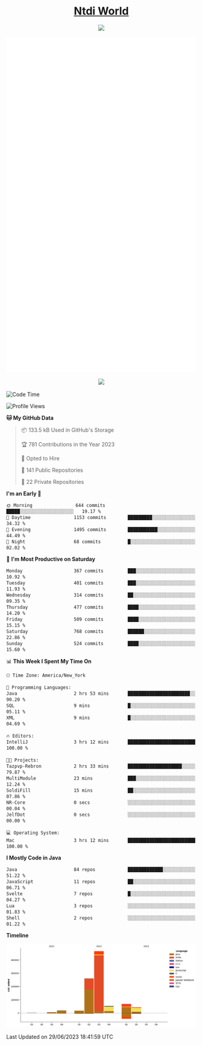 <h1 align="center"><a href="https://www.ntdi.world">Ntdi World</a></h1>
<p align="center">
  <a href="https://github.com/n-tdi"><img src="https://readme-typing-svg.herokuapp.com?lines=FullStack+Developer;Web+Developer;Open-Source+Enthusiast;Java+Developer;Spigot-API%20Developer;&center=true&width=500&height=50"></a>
</p>

<div align="center">
  <img src="/github-metrics.svg"></img>
  
  <img src="https://komarev.com/ghpvc/?username=n-tdi&color=green"></img>
</div>

<!-- May use later.. idk -->
<!-- <a href="http://www.github.com/n-tdi"><img src="https://github-readme-stats.vercel.app/api?username=n-tdi&show_icons=true&hide=&count_private=true&title_color=0891b2&text_color=ffffff&icon_color=0891b2&bg_color=1c1917&hide_border=true&show_icons=true" alt="n-tdi's GitHub stats" /></a> -->

<!--START_SECTION:waka-->
![Code Time](http://img.shields.io/badge/Code%20Time-275%20hrs%2019%20mins-blue)

![Profile Views](http://img.shields.io/badge/Profile%20Views-0-blue)

**🐱 My GitHub Data** 

> 📦 133.5 kB Used in GitHub's Storage 
 > 
> 🏆 781 Contributions in the Year 2023
 > 
> 💼 Opted to Hire
 > 
> 📜 141 Public Repositories 
 > 
> 🔑 22 Private Repositories 
 > 
**I'm an Early 🐤** 

```text
🌞 Morning                644 commits         █████░░░░░░░░░░░░░░░░░░░░   19.17 % 
🌆 Daytime                1153 commits        █████████░░░░░░░░░░░░░░░░   34.32 % 
🌃 Evening                1495 commits        ███████████░░░░░░░░░░░░░░   44.49 % 
🌙 Night                  68 commits          █░░░░░░░░░░░░░░░░░░░░░░░░   02.02 % 
```
📅 **I'm Most Productive on Saturday** 

```text
Monday                   367 commits         ███░░░░░░░░░░░░░░░░░░░░░░   10.92 % 
Tuesday                  401 commits         ███░░░░░░░░░░░░░░░░░░░░░░   11.93 % 
Wednesday                314 commits         ██░░░░░░░░░░░░░░░░░░░░░░░   09.35 % 
Thursday                 477 commits         ████░░░░░░░░░░░░░░░░░░░░░   14.20 % 
Friday                   509 commits         ████░░░░░░░░░░░░░░░░░░░░░   15.15 % 
Saturday                 768 commits         ██████░░░░░░░░░░░░░░░░░░░   22.86 % 
Sunday                   524 commits         ████░░░░░░░░░░░░░░░░░░░░░   15.60 % 
```


📊 **This Week I Spent My Time On** 

```text
🕑︎ Time Zone: America/New_York

💬 Programming Languages: 
Java                     2 hrs 53 mins       ███████████████████████░░   90.20 % 
SQL                      9 mins              █░░░░░░░░░░░░░░░░░░░░░░░░   05.11 % 
XML                      9 mins              █░░░░░░░░░░░░░░░░░░░░░░░░   04.69 % 

🔥 Editors: 
IntelliJ                 3 hrs 12 mins       █████████████████████████   100.00 % 

🐱‍💻 Projects: 
Tazpvp-Rebron            2 hrs 33 mins       ████████████████████░░░░░   79.87 % 
MultiModule              23 mins             ███░░░░░░░░░░░░░░░░░░░░░░   12.24 % 
SoldiFill                15 mins             ██░░░░░░░░░░░░░░░░░░░░░░░   07.86 % 
NR-Core                  0 secs              ░░░░░░░░░░░░░░░░░░░░░░░░░   00.04 % 
JelfDot                  0 secs              ░░░░░░░░░░░░░░░░░░░░░░░░░   00.00 % 

💻 Operating System: 
Mac                      3 hrs 12 mins       █████████████████████████   100.00 % 
```

**I Mostly Code in Java** 

```text
Java                     84 repos            █████████████░░░░░░░░░░░░   51.22 % 
JavaScript               11 repos            ██░░░░░░░░░░░░░░░░░░░░░░░   06.71 % 
Svelte                   7 repos             █░░░░░░░░░░░░░░░░░░░░░░░░   04.27 % 
Lua                      3 repos             ░░░░░░░░░░░░░░░░░░░░░░░░░   01.83 % 
Shell                    2 repos             ░░░░░░░░░░░░░░░░░░░░░░░░░   01.22 % 
```



**Timeline**

![Lines of Code chart](https://raw.githubusercontent.com/n-tdi/n-tdi/main/assets/bar_graph.png)


 Last Updated on 29/06/2023 18:41:59 UTC
<!--END_SECTION:waka-->
